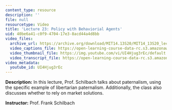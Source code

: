 ```yaml
---
content_type: resource
description: ''
file: null
resourcetype: Video
title: 'Lecture 23: Policy with Behaviorial Agents'
uid: 40be6a41-c0f9-4704-17e3-8acd44a4d8bb
video_files:
  archive_url: https://archive.org/download/MIT14.13S20/MIT14_13S20_lec23_300k.mp4
  video_captions_file: https://open-learning-course-data-rc.s3.amazonaws.com/14-13-psychology-and-economics-spring-2020/f7d51261becd52d191606782cefde8a6_UI4Hjug3rEc.vtt
  video_thumbnail_file: https://img.youtube.com/vi/UI4Hjug3rEc/default.jpg
  video_transcript_file: https://open-learning-course-data-rc.s3.amazonaws.com/14-13-psychology-and-economics-spring-2020/28cfca34468e54ee91f675bc0457a9b0_UI4Hjug3rEc.pdf
video_metadata:
  youtube_id: UI4Hjug3rEc
---
```


**Description:** In this lecture, Prof. Schilbach talks about paternalism, using the specific example of libertarian paternalism. Additionally, the class also discusses whether to rely on market solutions.

**Instructor:** Prof. Frank Schilbach